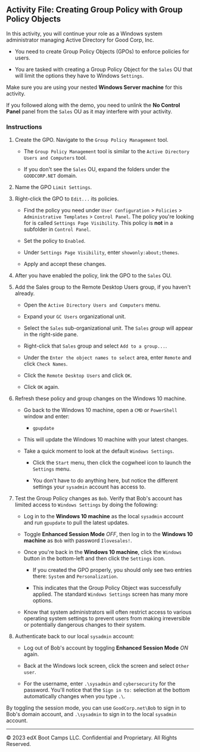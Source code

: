 ## Activity File: Creating Group Policy with Group Policy Objects

In this activity, you will continue your role as a Windows system administrator managing Active Directory for Good Corp, Inc.
 
- You need to create Group Policy Objects (GPOs) to enforce policies for users.

- You are tasked with creating a Group Policy Object for the `Sales` OU that will limit the options they have to Windows `Settings`. 

Make sure you are using your nested **Windows Server machine** for this activity.

If you followed along with the demo, you need to unlink the **No Control Panel** panel from the `Sales` OU as it may interfere with your activity.

### Instructions

1. Create the GPO. Navigate to the `Group Policy Management` tool.

    - The `Group Policy Management` tool is similar to the `Active Directory Users and Computers` tool.

    - If you don't see the `Sales` OU, expand the folders under the `GOODCORP.NET` domain.

2. Name the GPO `Limit Settings`.

3. Right-click the GPO to `Edit...` its policies.

    - Find the policy you need under `User Configuration` > `Policies` > `Administrative Templates` > `Control Panel`. The policy you're looking for is called `Settings Page Visibility`. This policy is **not** in a subfolder in `Control Panel`.

    - Set the policy to `Enabled`. 

    - Under `Settings Page Visibility`, enter `showonly:about;themes`.

    - Apply and accept these changes. 

4. After you have enabled the policy, link the GPO to the `Sales` OU.

5. Add the Sales group to the Remote Desktop Users group, if you haven't already.

    - Open the `Active Directory Users and Computers` menu.

    - Expand your `GC Users` organizational unit.

    - Select the `Sales` sub-organizational unit. The `Sales` _group_ will appear in the right-side pane.

    - Right-click that `Sales` group and select `Add to a group...`.

    - Under the `Enter the object names to select` area, enter `Remote` and click `Check Names`.

    - Click the `Remote Desktop Users` and click `OK`.

    - Click `OK` again.

6. Refresh these policy and group changes on the Windows 10 machine.

    - Go back to the Windows 10 machine, open a `CMD` or `PowerShell` window and enter:

        - `gpupdate`

    - This will update the Windows 10 machine with your latest changes.

    - Take a quick moment to look at the default `Windows Settings`.
 
       - Click the `Start` menu, then click the cogwheel icon to launch the `Settings` menu. 

       - You don't have to do anything here, but notice the different settings your `sysadmin` account has access to. 

7. Test the Group Policy changes as `Bob`. Verify that Bob's account has limited access to `Windows Settings` by doing the following:

    - Log in to the **Windows 10 machine** as the local `sysadmin` account and run `gpupdate` to pull the latest updates.

    - Toggle **Enhanced Session Mode** _OFF_, then log in to the **Windows 10 machine** as `Bob` with password `Ilovesales!`.

    - Once you're back in the **Windows 10 machine**, click the `Windows` button in the bottom-left and then click the `Settings` icon.

        - If you created the GPO properly, you should only see two entries there: `System` and `Personalization`. 

        - This indicates that the Group Policy Object was successfully applied. The standard `Windows Settings` screen has many more options.

    - Know that system administrators will often restrict access to various operating system settings to prevent users from making irreversible or potentially dangerous changes to their system. 

8.  Authenticate back to our local `sysadmin` account:

    - Log out of Bob's account by toggling **Enhanced Session Mode** _ON_ again.

    - Back at the Windows lock screen, click the screen and select `Other user`.

    - For the username, enter `.\sysadmin` and `cybersecurity` for the password. You'll notice that the `Sign in to:` selection at the bottom automatically changes when you type `.\`.

By toggling the session mode, you can use `GoodCorp.net\Bob` to sign in to Bob's domain account, and `.\sysadmin` to sign in to the local `sysadmin` account.

---

 © 2023 edX Boot Camps LLC. Confidential and Proprietary. All Rights Reserved.
